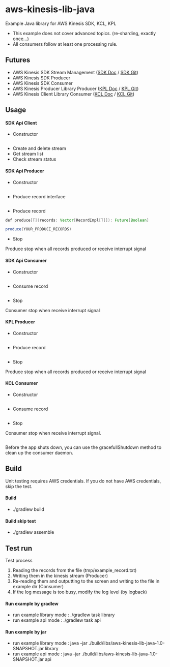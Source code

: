# aws-kinesis-lib-java

Example Java library for AWS Kinesis SDK, KCL, KPL

* This example does not cover advanced topics. (re-sharding, exactly once...)
* All consumers follow at least one processing rule.

## Futures

* AWS Kinesis SDK Stream Management ([SDK Doc] / [SDK Git])
* AWS Kinesis SDK Producer
* AWS Kinesis SDK Consumer
* AWS Kinesis Producer Library Producer ([KPL Doc] / [KPL Git])
* AWS Kinesis Client Library Consumer ([KCL Doc] / [KCL Git])

## Usage

#### SDK Api Client

* Constructor

```Java

```

* Create and delete stream
* Get stream list
* Check stream status

#### SDK Api Producer

* Constructor

```Java

```

* Produce record interface

```Java

```

* Produce record

```Java
def produce[T](records: Vector[RecordImpl[T]]): Future[Boolean]

produce(YOUR_PRODUCE_RECORDS)
```

* Stop

Produce stop when all records produced or receive interrupt signal

#### SDK Api Consumer

* Constructor

```Java

```

* Consume record

```Java

```

* Stop

Consumer stop when receive interrupt signal

#### KPL Producer

* Constructor

```Java

```

* Produce record

```Java

```

* Stop

Produce stop when all records produced or receive interrupt signal

#### KCL Consumer

* Constructor

```Java

```

* Consume record

```Java

```

* Stop

Consumer stop when receive interrupt signal.

```Java

```

Before the app shuts down, you can use the gracefullShutdown method to clean up the consumer daemon.


## Build

Unit testing requires AWS credentials.
If you do not have AWS credentials, skip the test.

#### Build

- ./gradlew build

#### Build skip test

- ./gradlew assemble


## Test run

Test process
1. Reading the records from the file (tmp/example_record.txt)
2. Writing them in the kinesis stream (Producer)
3. Re-reading them and outputting to the screen and writing to the file in example dir (Consumer)
4. If the log message is too busy, modify the log level (by logback)

#### Run example by gradlew

- run example library mode : ./gradlew task library
- run example api mode : ./gradlew task api

#### Run example by jar

- run example library mode : java -jar ./build/libs/aws-kinesis-lib-java-1.0-SNAPSHOT.jar library
- run example api mode : java -jar ./build/libs/aws-kinesis-lib-java-1.0-SNAPSHOT.jar api

[SDK API Doc]:  https://docs.aws.amazon.com/kinesis/latest/APIReference/Welcome.html

[SDK Doc]: https://docs.aws.amazon.com/streams/latest/dev/working-with-streams.html
[KCL Doc]: https://docs.aws.amazon.com/streams/latest/dev/developing-consumers-with-kcl.html
[KPL Doc]: https://docs.aws.amazon.com/streams/latest/dev/developing-producers-with-kpl.html

[SDK Git]: https://github.com/aws/aws-sdk-java
[KCL Git]: https://github.com/awslabs/amazon-kinesis-client
[KPL Git]: https://github.com/awslabs/amazon-kinesis-producer
